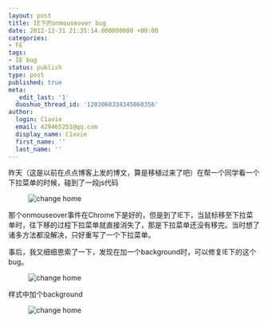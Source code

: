 ```yaml
---
layout: post
title: IE下的onmouseover bug
date: 2012-12-31 21:35:14.000000000 +08:00
categories:
- FE
tags:
- IE bug
status: publish
type: post
published: true
meta:
  _edit_last: '1'
  duoshuo_thread_id: '1203060334345060356'
author:
  login: C1avie
  email: 429465251@qq.com
  display_name: C1avie
  first_name: ''
  last_name: ''
---
```

昨天（这是以前在点点博客上发的博文，算是移植过来了吧）在帮一个同学看一个下拉菜单的时候，碰到了一段js代码

<figure>
  <img src="{{ site.url }}/images/wp/B1399C9E91F2D01D53576CC33963127F23AA33B79A397_500_206.jpg" alt="change home">
</figure>

那个onmouseover事件在Chrome下是好的，但是到了IE下，当鼠标移至下拉菜单时，往下移的过程下拉菜单就直接消失了，那是下拉菜单还没有移完。当时想了诸多方法都没解决，只好重写了一个下拉菜单。

事后，我又细细思索了一下，发现在加一个background时，可以修复IE下的这个bug。

<figure>
  <img src="{{ site.url }}/images/wp/4AA297BF755E57FB0CA26420E5BDD0D9AE71601D9C18B_500_118.jpg" alt="change home">
</figure>

样式中加个background

<figure>
  <img src="{{ site.url }}/images/wp/566C68E39C0E9AA0F9C755CE7B96D2DAD023A7EEFF4A6_282_189.jpg" alt="change home">
</figure>